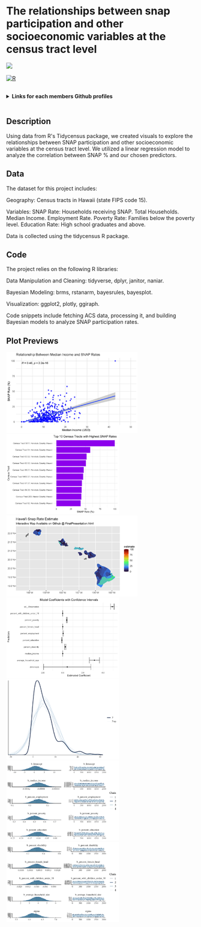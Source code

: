 # The relationships between snap participation and other socioeconomic variables at the census tract level
 <img src="https://raw.githubusercontent.com/aemmadi/aemmadi/master/wave.gif" width="30">

[![R](https://img.shields.io/badge/R-276DC3?style=for-the-badge)](https://www.r-project.org/)

<br/>

<details>
  <summary><b>Links for each members Github profiles</b></summary>
<br/>
  
[Victoria Dela Cruz](https://github.com/vdlcruz670) <br/>
[Olyann Ta'ase](https://github.com/otaase) <br/>
[Cade Garcia](https://github.com/CadeGarcia) <br/>
[Upumoni Logologo](https://github.com/UpumoniLogologo) <br/>
[Alii Napoleon](https://github.com/napoa26)
</details>
<br/>

## Description
Using data from R's Tidycensus package, we created visuals to explore the relationships between SNAP participation and other socioeconomic variables at the census tract level. We utilized a linear regression model to analyze the correlation between SNAP % and our chosen predictors.

## Data
The dataset for this project includes:

Geography: Census tracts in Hawaii (state FIPS code 15).

Variables:
SNAP Rate: Households receiving SNAP.
Total Households.
Median Income.
Employment Rate.
Poverty Rate: Families below the poverty level.
Education Rate: High school graduates and above.

Data is collected using the tidycensus R package.

## Code
The project relies on the following R libraries:

Data Manipulation and Cleaning: tidyverse, dplyr, janitor, naniar.

Bayesian Modeling: brms, rstanarm, bayesrules, bayesplot.

Visualization: ggplot2, plotly, ggiraph.

Code snippets include fetching ACS data, processing it, and building Bayesian models to analyze SNAP participation rates.


## Plot Previews
<img src= "Figure_images/Dotplot.png" width="350"> <br/>
<img src= "Figure_images/Top10CensusTracts.png" width="300"> <img src= "Figure_images/Snap_map.png" width="350"> <br/>
<img src= "Figure_images/Model_coefficients.png" width="300"> <img src= "Figure_images/Model_vs_data.png" width="300"> <br/>
<img src= "Figure_images/Posterior_distribution_1.png" width="300"> <img src= "Figure_images/Posterior_distribution_2.png" width="300">


